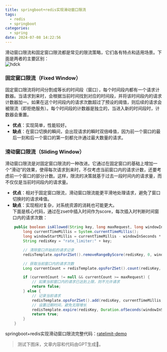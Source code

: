 ```yaml
---
title: springboot+redis实现滑动窗口限流
tags:
  - redis
  - springboot
categories:
  - spring
date: 2024-07-08 14:22:56
---
```


滑动窗口限流和固定窗口限流都是常见的限流策略，它们各有特点和适用场景。下面是两者的主要区别：  
![hdck](https://fuos.github.io/picx-images-hosting/20240708/hdck.6wqlwrws37.webp)

### 固定窗口限流（Fixed Window）

固定窗口限流将时间分割成等长的时间段（窗口），每个时间段内都有一个请求计数器。当请求到来时，会根据当前时间找到对应的时间段，并将该时间段内的请求计数器加一。如果在这个时间段内的请求次数超过了预设的阈值，则后续的请求会被限流（即拒绝服务）。每个时间段的计数器是独立的，当进入新的时间段时，计数器会重置。

- **优点**：实现简单，性能较好。
- **缺点**：在窗口切换的瞬间，会出现请求的瞬时双倍峰值，因为前一个窗口的最后一刻和后一个窗口的第一刻都允许通过最大数量的请求。

### 滑动窗口限流（Sliding Window）

滑动窗口限流是对固定窗口限流的一种改进。它通过在固定窗口的基础上增加一个“滑动”的效果，使得每次请求到来时，不仅考虑当前窗口内的请求计数，还要考虑前一个窗口的部分计数。这样，限流的决策就基于过去一段时间内的请求量，而不仅仅是当前时间段内的请求量。

- **优点**：相对于固定窗口限流，滑动窗口限流能更平滑地处理请求，避免了窗口切换时的请求峰值。
- **缺点**：实现相对复杂，对系统资源的消耗也可能更大。  
下面是核心代码，通过在zset中插入时间作为score，每次插入时判断时间窗口内的请求次数：
```java
    public boolean isAllowed(String key, long maxRequest, long windowInSeconds) {
        long currentTimeMillis = System.currentTimeMillis();
        long windowStartMillis = currentTimeMillis - windowInSeconds * 1000;
        String redisKey = "rate_limiter:" + key;

        // 清除窗口开始前的请求记录
        redisTemplate.opsForZSet().removeRangeByScore(redisKey, 0, windowStartMillis);

        // 获取当前窗口内的请求次数
        Long currentCount = redisTemplate.opsForZSet().count(redisKey, windowStartMillis, currentTimeMillis);

        if (currentCount != null && currentCount >= maxRequest) {
            // 如果当前窗口内的请求已达到上限，则不允许请求
            return false;
        } else {
            // 记录当前请求
            redisTemplate.opsForZSet().add(redisKey, currentTimeMillis, currentTimeMillis);
            // 设置过期时间，避免无限增长
            redisTemplate.expire(redisKey, Duration.ofSeconds(windowInSeconds + 1));
            return true;
        }
    }

```
springboot+redis实现滑动窗口限流完整代码：[ratelimit-demo](https://github.com/fuos/springboot3.x-demo/tree/master/ratelimit-demo)  

> 测试下图床，文章内容和代码由GPT生成🚀。